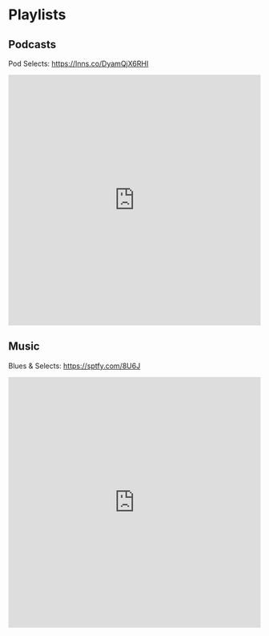 # Playlists

## Podcasts

Pod Selects: https://lnns.co/DyamQjX6RHI

<iframe src="https://www.listennotes.com/listen/aayuppal-s-listen-later-1oOPeNKVlgc/episodes/embed/" height="500px" width="100%" style="width: 1px; min-width: 100%;" frameborder="0" scrolling="no"></iframe>

## Music

Blues & Selects: https://sptfy.com/8U6J

<iframe src="https://open.spotify.com/embed/playlist/1V9HJkeO9OtdznqXUj4Evb" width="100%" height="500px" frameborder="0" allowtransparency="true" allow="encrypted-media"></iframe>
